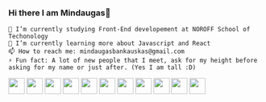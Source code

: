 ### Hi there I am Mindaugas👋


    🔭 I’m currently studying Front-End developement at NOROFF School of Techonology
    🌱 I’m currently learning more about Javascript and React
    📫 How to reach me: mindaugasbankauskas@gmail.com
    ⚡ Fun fact: A lot of new people that I meet, ask for my height before asking for my name or just after. (Yes I am tall :D)

<img height="32" width="32" src="https://cdn.simpleicons.org/html5/#E34F26" />
<img height="32" width="32" src="https://cdn.simpleicons.org/css/#1572B6" />
<img height="32" width="32" src="https://cdn.simpleicons.org/sass/#CC6699" />
<img height="32" width="32" src="https://cdn.simpleicons.org/javascript/#F7DF1E" />
<img height="32" width="32" src="https://cdn.simpleicons.org/typescript/#3178C6" />


<img height="32" width="32" src="https://cdn.jsdelivr.net/npm/simple-icons@v9/icons/createreactapp/#09D3AC" />
<img height="32" width="32" src="https://cdn.jsdelivr.net/npm/simple-icons@v9/icons/nextdotjs/#000000" />
<img height="32" width="32" src="https://cdn.jsdelivr.net/npm/simple-icons@v9/icons/nextui/#000000" />
<img height="32" width="32" src="https://cdn.jsdelivr.net/npm/simple-icons@v9/icons/git/#F05032" />
<img height="32" width="32" src="https://cdn.jsdelivr.net/npm/simple-icons@v9/icons/github/#181717" />

<img height="32" width="32" src="https://cdn.simpleicons.org/html5/#E34F26" />
